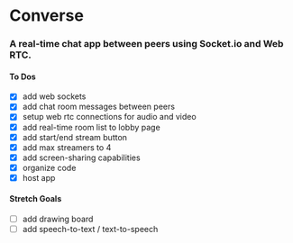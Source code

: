 # Converse

### A real-time chat app between peers using Socket.io and Web RTC.

#### To Dos
- [x] add web sockets
- [x] add chat room messages between peers
- [x] setup web rtc connections for audio and video
- [x] add real-time room list to lobby page
- [x] add start/end stream button
- [x] add max streamers to 4
- [x] add screen-sharing capabilities
- [x] organize code
- [x] host app

#### Stretch Goals
- [ ] add drawing board
- [ ] add speech-to-text / text-to-speech